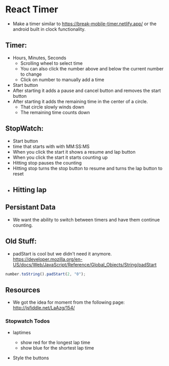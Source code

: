 # React Timer

- Make a timer similar to https://break-mobile-timer.netlify.app/ or the android built in clock functionality.

## Timer:

- Hours, Minutes, Seconds
  - Scrolling wheel to select time
  - You can also click the number above and below the current number to change
  - Click on number to manually add a time
- Start button
- After starting it adds a pause and cancel button and removes the start button
- After starting it adds the remaining time in the center of a circle.
  - That circle slowly winds down
  - The remaining time counts down

## StopWatch:

- Start button
- time that starts with with MM:SS:MS
- When you click the start it shows a resume and lap button
- When you click the start it starts counting up
- Hitting stop pauses the counting
- Hitting stop turns the stop button to resume and turns the lap button to reset
- ## Hitting lap

## Persistant Data

- We want the ability to switch between timers and have them continue counting.

## Old Stuff:

- padStart is cool but we didn't need it anymore. https://developer.mozilla.org/en-US/docs/Web/JavaScript/Reference/Global_Objects/String/padStart

```javascript
number.toString().padStart(2, "0");
```

## Resources

- We got the idea for moment from the following page: http://jsfiddle.net/LaAzg/154/

### Stopwatch Todos

- laptimes

  - show red for the longest lap time
  - show blue for the shortest lap time

- Style the buttons

